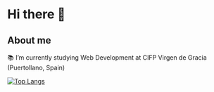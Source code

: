 # Hi there 👋

## About me

<!--
**NessiTheLakeMonster/NessiTheLakeMonster** is a ✨ _special_ ✨ repository because its `README.md` (this file) appears on your GitHub profile.

Here are some ideas to get you started:

- 🔭 I’m currently working on ...
- 🌱 I’m currently learning ...
- 👯 I’m looking to collaborate on ...
- 🤔 I’m looking for help with ...
- 💬 Ask me about ...
- 📫 How to reach me: ...
- 😄 Pronouns: ...
- ⚡ Fun fact: ...
-->

📚 I’m currently studying Web Development at CIFP Virgen de Gracia (Puertollano, Spain)

[![Top Langs](https://github-readme-stats.vercel.app/api/top-langs/?username=NessiTheLakeMonster&layout=compact)](https://github.com/anuraghazra/github-readme-stats)
